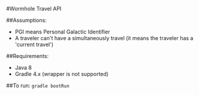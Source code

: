 #Wormhole Travel API

##Assumptions:
* PGI means Personal Galactic Identifier
* A traveler can't have a simultaneously travel
(it means the traveler has a 'current travel')

##Requirements:
* Java 8
* Gradle 4.x (wrapper is not supported)

##To run:
```gradle bootRun```